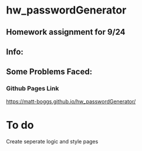 # hw_passwordGenerator

## Homework assignment for 9/24

## Info:


## Some Problems Faced:


### Github Pages Link
https://matt-boggs.github.io/hw_passwordGenerator/
# To do
Create seperate logic and style pages